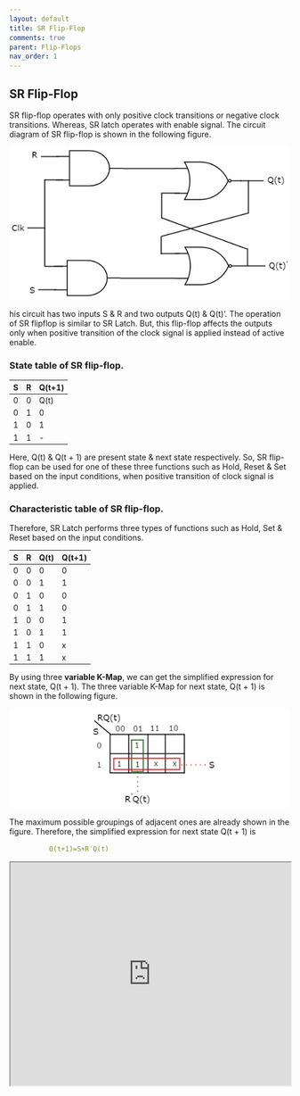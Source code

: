 ```yaml
---
layout: default
title: SR Flip-Flop
comments: true
parent: Flip-Flops
nav_order: 1
---
```


## SR Flip-Flop

SR flip-flop operates with only positive clock transitions or negative clock transitions. Whereas, SR latch operates with enable signal. The circuit diagram of SR flip-flop is shown in the following figure.

<div style="text-align:center"><img src="../../assets/images/sr_flipflop.jpg" /></div>

his circuit has two inputs S & R and two outputs Q(t) & Q(t)’. The operation of SR flipflop is similar to SR Latch. But, this flip-flop affects the outputs only when positive transition of the clock signal is applied instead of active enable.

### State table of **SR** flip-flop.

| S      |    R    |   Q(t+1) |
|:-------|:--------|:---------|
|  0     |    0    |  Q(t)    |
|  0     |    1    |    0     |
|  1     |    0    |    1     |
|  1     |    1    |    -     |

Here, Q(t) & Q(t + 1) are present state & next state respectively. So, SR flip-flop can be used for one of these three functions such as Hold, Reset & Set based on the input conditions, when positive transition of clock signal is applied. 

### Characteristic table of SR flip-flop.

Therefore, SR Latch performs three types of functions such as Hold, Set & Reset based on the input conditions.

| S      |    R    |   Q(t) |   Q(t+1) |
|:-------|:--------|:-------|:---------|
|0	|0	|0	|0|
|0	|0	|1	|1|
|0	|1	|0	|0|
|0	|1	|1	|0|
|1	|0	|0	|1|
|1	|0	|1	|1|
|1	|1	|0	|x|
|1	|1	|1	|x|

By using three **variable K-Map**, we can get the simplified expression for next state, Q(t + 1). The three variable K-Map for next state, Q(t + 1) is shown in the following figure.

<div style="text-align:center"><img src="../../assets/images/3_variable_k_map_next_state.jpg" /></div>

The maximum possible groupings of adjacent ones are already shown in the figure. Therefore, the simplified expression for next state Q(t + 1) is
```yaml
          Q(t+1)=S+R′Q(t)
```

<iframe width="100%" height="400px" src="https://circuitverse.org/simulator/embed/12264" id="projectPreview" scrolling="no" webkitAllowFullScreen mozAllowFullScreen allowFullScreen> </iframe>
